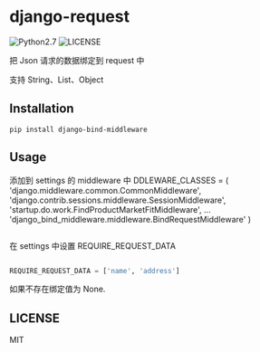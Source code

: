 # django-request

![Python2.7](https://img.shields.io/badge/python-2.7-green.svg)
![LICENSE](https://img.shields.io/badge/LICENSE-MIT-blue.svg)

把 Json 请求的数据绑定到 request 中

支持 String、List、Object

## Installation

```pip install django-bind-middleware```

## Usage

添加到 settings 的 middleware 中
DDLEWARE_CLASSES = (
    'django.middleware.common.CommonMiddleware',
    'django.contrib.sessions.middleware.SessionMiddleware',
    'startup.do.work.FindProductMarketFitMiddleware',
    ...
    'django_bind_middleware.middleware.BindRequestMiddleware'
)
```python

```

在 settings 中设置 REQUIRE_REQUEST_DATA

```python

REQUIRE_REQUEST_DATA = ['name', 'address']

```

如果不存在绑定值为 None.

## LICENSE

MIT
